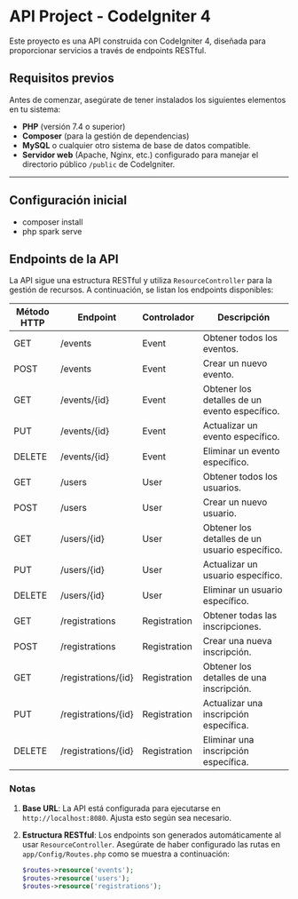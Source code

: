 # API Project - CodeIgniter 4

Este proyecto es una API construida con CodeIgniter 4, diseñada para proporcionar servicios a través de endpoints RESTful.

## Requisitos previos

Antes de comenzar, asegúrate de tener instalados los siguientes elementos en tu sistema:

- **PHP** (versión 7.4 o superior)  
- **Composer** (para la gestión de dependencias)  
- **MySQL** o cualquier otro sistema de base de datos compatible.  
- **Servidor web** (Apache, Nginx, etc.) configurado para manejar el directorio público `/public` de CodeIgniter.

---

## Configuración inicial

- composer install
- php spark serve

## Endpoints de la API

La API sigue una estructura RESTful y utiliza `ResourceController` para la gestión de recursos. A continuación, se listan los endpoints disponibles:

| **Método HTTP** | **Endpoint**            | **Controlador** | **Descripción**                                   |
|------------------|-------------------------|-----------------|-------------------------------------------------|
| GET              | /events                | Event           | Obtener todos los eventos.                      |
| POST             | /events                | Event           | Crear un nuevo evento.                          |
| GET              | /events/{id}           | Event           | Obtener los detalles de un evento específico.   |
| PUT              | /events/{id}           | Event           | Actualizar un evento específico.                |
| DELETE           | /events/{id}           | Event           | Eliminar un evento específico.                  |
| GET              | /users                 | User            | Obtener todos los usuarios.                     |
| POST             | /users                 | User            | Crear un nuevo usuario.                         |
| GET              | /users/{id}            | User            | Obtener los detalles de un usuario específico.  |
| PUT              | /users/{id}            | User            | Actualizar un usuario específico.               |
| DELETE           | /users/{id}            | User            | Eliminar un usuario específico.                 |
| GET              | /registrations         | Registration    | Obtener todas las inscripciones.                |
| POST             | /registrations         | Registration    | Crear una nueva inscripción.                    |
| GET              | /registrations/{id}    | Registration    | Obtener los detalles de una inscripción.        |
| PUT              | /registrations/{id}    | Registration    | Actualizar una inscripción específica.          |
| DELETE           | /registrations/{id}    | Registration    | Eliminar una inscripción específica.            |

### Notas

1. **Base URL**: La API está configurada para ejecutarse en `http://localhost:8080`. Ajusta esto según sea necesario.
2. **Estructura RESTful**: Los endpoints son generados automáticamente al usar `ResourceController`. Asegúrate de haber configurado las rutas en `app/Config/Routes.php` como se muestra a continuación:

   ```php
   $routes->resource('events');
   $routes->resource('users');
   $routes->resource('registrations');
